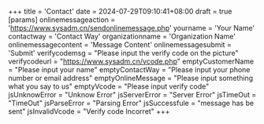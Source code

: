 +++
title = 'Contact'
date = 2024-07-29T09:10:41+08:00
draft = true
[params]
  onlinemessageaction = 'https://www.sysadm.cn/sendonlinemessage.php'
  yourname = 'Your Name'
  contactway = 'Contact Way'
  organizationname = 'Organization Name'
  onlinemessagecontent = 'Message Content'
  onlinemessagesubmit = 'Submit'
  verifycodemsg = "Please input the verify code on the picture"
  verifycodeurl = "https://www.sysadm.cn/vcode.php"
  emptyCustomerName = "Please input your name"
  emptyContactWay = "Please input your phone number or email address"
  emptyOnlineMessage = "Please input something what you say to us"
  emptyVcode = "Please input verify code"
  jsUnknowError = "Unknow Error"
  jsServerError = "Server Error"
  jsTimeOut = "TimeOut"
  jsParseError = "Parsing Error"
  jsSuccessfule = "message has be sent"
  jsInvalidVcode = "Verify code Incorret"
+++
